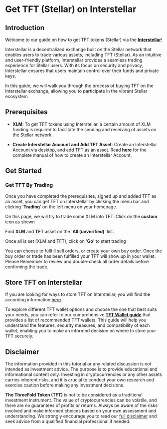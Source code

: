 <h1> Get TFT (Stellar) on Interstellar </h1>



## Introduction
Welcome to our guide on how to get TFT tokens (Stellar) via the [**Interstellar**](https://interstellar.exchange/)! 

Interstellar is a decentralized exchange built on the Stellar network that enables users to trade various assets, including TFT (Stellar). As an intuitive and user-friendly platform, Interstellar provides a seamless trading experience for Stellar users. With its focus on security and privacy, Interstellar ensures that users maintain control over their funds and private keys. 

In this guide, we will walk you through the process of buying TFT on the Interstellar exchange, allowing you to participate in the vibrant Stellar ecosystem.

## Prerequisites

- **XLM**: To get TFT tokens using Interstellar, a certain amount of XLM funding is required to facilitate the sending and receiving of assets on the Stellar network. 

- **Create Interstellar Account and Add TFT Asset**: Create an Interstellar Account via desktop, and add TFT as an asset. Read [**here**](../storing_tft/interstellar_store.md) for the complete manual of how to create an Interstellar Account.

## Get Started

### Get TFT By Trading

Once you have completed the prerequisites, signed up and added TFT as an asset, you can get TFT on Interstellar by clicking the menu bar and clicking '**Trading**' on the left menu on your homepage. 

On this page, we will try to trade some XLM into TFT. Click on the **custom** icon as shown

Find **XLM** and **TFT** asset on the '**All (unverified)**' list.

Once all is set (XLM and TFT), click on '**Go**' to start trading

You can choose to fullfill sell orders, or create your own buy order. Once the buy order or trade has been fulfilled your TFT will show up in your wallet. Please Remember to review and double-check all order details before confirming the trade.

## Store TFT on Interstellar

If you are looking for ways to store TFT on Interstellar, you will find the according information [here](../storing_tft/interstellar_store.md).

To explore different TFT wallet options and choose the one that best suits your needs, you can refer to our comprehensive [**TFT Wallet guide**](../storing_tft/storing_tft.md) that provides a list of recommended TFT wallets. This guide will help you understand the features, security measures, and compatibility of each wallet, enabling you to make an informed decision on where to store your TFT securely.

## Disclaimer

The information provided in this tutorial or any related discussion is not intended as investment advice. The purpose is to provide educational and informational content only. Investing in cryptocurrencies or any other assets carries inherent risks, and it is crucial to conduct your own research and exercise caution before making any investment decisions. 

**The ThreeFold Token (TFT)** is not to be considered as a traditional investment instrument. The value of cryptocurrencies can be volatile, and there are no guarantees of profits or returns. Always be aware of the risks involved and make informed choices based on your own assessment and understanding. We strongly encourage you to read our [full disclaimer](https://library.threefold.me/info/legal/#/legal__disclaimer) and seek advice from a qualified financial professional if needed.